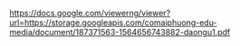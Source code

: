 https://docs.google.com/viewerng/viewer?url=https://storage.googleapis.com/comaiphuong-edu-media/document/187371563-1564656743882-daongu1.pdf